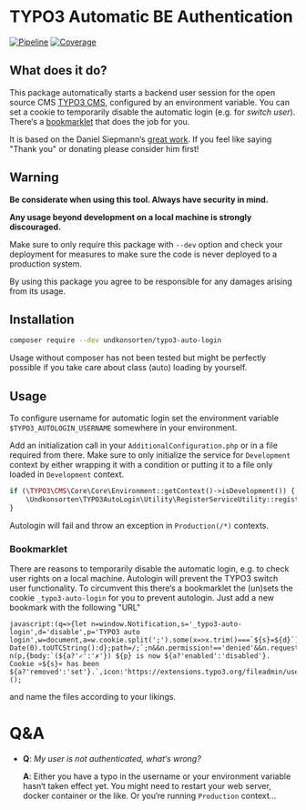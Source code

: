 # TYPO3 Automatic BE Authentication

[![Pipeline](https://img.shields.io/travis/com/eliashaeussler/typo3-auto-login)](https://travis-ci.com/github/eliashaeussler/typo3-auto-login)
[![Coverage](https://img.shields.io/coveralls/github/eliashaeussler/typo3-auto-login)](https://coveralls.io/github/eliashaeussler/typo3-auto-login)

## What does it do?

This package automatically starts a backend user session for the open source CMS 
[TYPO3 CMS](https://typo3.org), configured by an environment variable. You can set
a cookie to temporarily disable the automatic login (e.g. for _switch user_). There‘s
a [bookmarklet](#bookmarklet) that does the job for you.

It is based on the Daniel Siepmann‘s 
[great work](https://daniel-siepmann.de/Posts/2018/2018-07-25-auto-login-typo3-backend.html).
If you feel like saying "Thank you" or donating please consider him first! 

## Warning

**Be considerate when using this tool. Always have security in mind.**

**Any usage beyond development on a local machine is strongly discouraged.**

Make sure to only require this package with `--dev` option and check your
deployment for measures to make sure the code is never deployed to a production
system.

By using this package you agree to be responsible for any damages arising
from its usage.

## Installation

```bash
composer require --dev undkonsorten/typo3-auto-login
```

Usage without composer has not been tested but might be perfectly possible
if you take care about class (auto) loading by yourself. 

## Usage

To configure username for automatic login set the environment variable 
`$TYPO3_AUTOLOGIN_USERNAME` somewhere in your environment.

Add an initialization call in your `AdditionalConfiguration.php` or in
a file required from there. Make sure to only initialize the service for
`Development` context by either wrapping it with a condition or putting
it to a file only loaded in `Development` context.

```php
if (\TYPO3\CMS\Core\Core\Environment::getContext()->isDevelopment()) {
    \Undkonsorten\TYPO3AutoLogin\Utility\RegisterServiceUtility::registerAutomaticAuthenticationService();   
}
```

Autologin will fail and throw an exception in `Production(/*)` contexts.

### Bookmarklet

There are reasons to temporarily disable the automatic login, e.g. to check user rights
on a local machine. Autologin will prevent the TYPO3 switch user functionality.
To circumvent this there‘s a bookmarklet the (un)sets the cookie `_typo3-auto-login`
for you to prevent autologin.
Just add a new bookmark with the following "URL"
```
javascript:(q=>{let n=window.Notification,s='_typo3-auto-login',d='disable',p='TYPO3 auto login',w=document,a=w.cookie.split(';').some(x=>x.trim()===`${s}=${d}`);w.cookie=`${s}=${a?';expires='+new Date(0).toUTCString():d};path=/;`;n&&n.permission!=='denied'&&n.requestPermission().then(q=>new n(p,{body:`(${a?'✓':'✗'}) ${p} is now ${a?'enabled':'disabled'}. Cookie »${s}« has been ${a?'removed':'set'}.`,icon:'https://extensions.typo3.org/fileadmin/user_upload/ext_icon.png'}));})();
```
and name the files according to your likings.

# Q&A

* **Q**: *My user is not authenticated, what‘s wrong?*

  **A**: Either you have a typo in the username or your environment variable hasn‘t taken
  effect yet. You might need to restart your web server, docker container or the like.
  Or you‘re running `Production` context…
